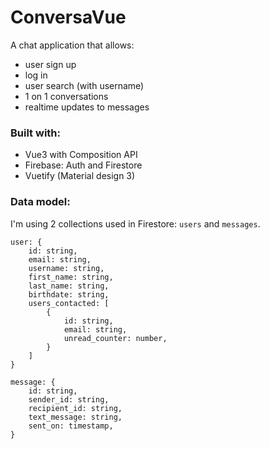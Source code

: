 # ConversaVue

A chat application that allows:
- user sign up
- log in
- user search (with username)
- 1 on 1 conversations
- realtime updates to messages


### Built with:
- Vue3 with Composition API
- Firebase: Auth and Firestore
- Vuetify (Material design 3)

### Data model:
I'm using 2 collections used in Firestore: `users` and `messages`.
```
user: {
    id: string,
    email: string,
    username: string,
    first_name: string,
    last_name: string,
    birthdate: string,
    users_contacted: [
        {
            id: string,
            email: string,
            unread_counter: number,
        }
    ]
}

message: {
    id: string,
    sender_id: string,
    recipient_id: string,
    text_message: string,
    sent_on: timestamp,
}
```